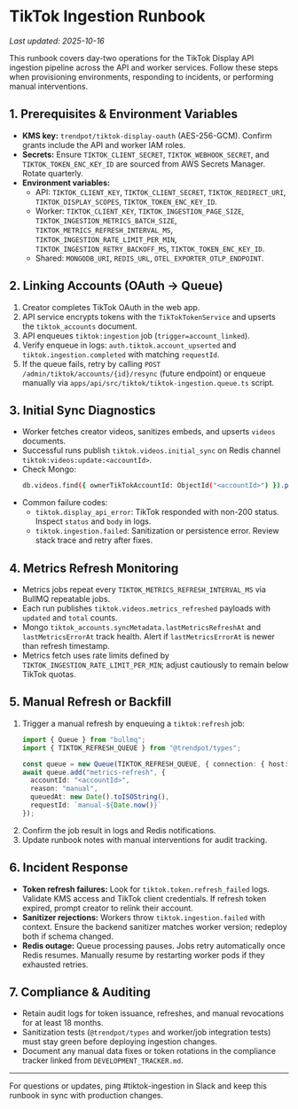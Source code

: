 # TikTok Ingestion Runbook

_Last updated: 2025-10-16_

This runbook covers day-two operations for the TikTok Display API ingestion pipeline across the API and worker services. Follow these steps when provisioning environments, responding to incidents, or performing manual interventions.

## 1. Prerequisites & Environment Variables
- **KMS key:** `trendpot/tiktok-display-oauth` (AES-256-GCM). Confirm grants include the API and worker IAM roles.
- **Secrets:** Ensure `TIKTOK_CLIENT_SECRET`, `TIKTOK_WEBHOOK_SECRET`, and `TIKTOK_TOKEN_ENC_KEY_ID` are sourced from AWS Secrets Manager. Rotate quarterly.
- **Environment variables:**
  - API: `TIKTOK_CLIENT_KEY`, `TIKTOK_CLIENT_SECRET`, `TIKTOK_REDIRECT_URI`, `TIKTOK_DISPLAY_SCOPES`, `TIKTOK_TOKEN_ENC_KEY_ID`.
  - Worker: `TIKTOK_CLIENT_KEY`, `TIKTOK_INGESTION_PAGE_SIZE`, `TIKTOK_INGESTION_METRICS_BATCH_SIZE`, `TIKTOK_METRICS_REFRESH_INTERVAL_MS`, `TIKTOK_INGESTION_RATE_LIMIT_PER_MIN`, `TIKTOK_INGESTION_RETRY_BACKOFF_MS`, `TIKTOK_TOKEN_ENC_KEY_ID`.
  - Shared: `MONGODB_URI`, `REDIS_URL`, `OTEL_EXPORTER_OTLP_ENDPOINT`.

## 2. Linking Accounts (OAuth → Queue)
1. Creator completes TikTok OAuth in the web app.
2. API service encrypts tokens with the `TikTokTokenService` and upserts the `tiktok_accounts` document.
3. API enqueues `tiktok:ingestion` job (`trigger=account_linked`).
4. Verify enqueue in logs: `auth.tiktok.account_upserted` and `tiktok.ingestion.completed` with matching `requestId`.
5. If the queue fails, retry by calling `POST /admin/tiktok/accounts/{id}/resync` (future endpoint) or enqueue manually via `apps/api/src/tiktok/tiktok-ingestion.queue.ts` script.

## 3. Initial Sync Diagnostics
- Worker fetches creator videos, sanitizes embeds, and upserts `videos` documents.
- Successful runs publish `tiktok.videos.initial_sync` on Redis channel `tiktok:videos:update:<accountId>`.
- Check Mongo:
  ```bash
  db.videos.find({ ownerTikTokAccountId: ObjectId("<accountId>") }).pretty()
  ```
- Common failure codes:
  - `tiktok.display_api_error`: TikTok responded with non-200 status. Inspect `status` and `body` in logs.
  - `tiktok.ingestion.failed`: Sanitization or persistence error. Review stack trace and retry after fixes.

## 4. Metrics Refresh Monitoring
- Metrics jobs repeat every `TIKTOK_METRICS_REFRESH_INTERVAL_MS` via BullMQ repeatable jobs.
- Each run publishes `tiktok.videos.metrics_refreshed` payloads with `updated` and `total` counts.
- Mongo `tiktok_accounts.syncMetadata.lastMetricsRefreshAt` and `lastMetricsErrorAt` track health. Alert if `lastMetricsErrorAt` is newer than refresh timestamp.
- Metrics fetch uses rate limits defined by `TIKTOK_INGESTION_RATE_LIMIT_PER_MIN`; adjust cautiously to remain below TikTok quotas.

## 5. Manual Refresh or Backfill
1. Trigger a manual refresh by enqueuing a `tiktok:refresh` job:
   ```ts
   import { Queue } from "bullmq";
   import { TIKTOK_REFRESH_QUEUE } from "@trendpot/types";

   const queue = new Queue(TIKTOK_REFRESH_QUEUE, { connection: { host: "redis-host", port: 6379 } });
   await queue.add("metrics-refresh", {
     accountId: "<accountId>",
     reason: "manual",
     queuedAt: new Date().toISOString(),
     requestId: `manual-${Date.now()}`
   });
   ```
2. Confirm the job result in logs and Redis notifications.
3. Update runbook notes with manual interventions for audit tracking.

## 6. Incident Response
- **Token refresh failures:** Look for `tiktok.token.refresh_failed` logs. Validate KMS access and TikTok client credentials. If refresh token expired, prompt creator to relink their account.
- **Sanitizer rejections:** Workers throw `tiktok.ingestion.failed` with context. Ensure the backend sanitizer matches worker version; redeploy both if schema changed.
- **Redis outage:** Queue processing pauses. Jobs retry automatically once Redis resumes. Manually resume by restarting worker pods if they exhausted retries.

## 7. Compliance & Auditing
- Retain audit logs for token issuance, refreshes, and manual revocations for at least 18 months.
- Sanitization tests (`@trendpot/types` and worker/job integration tests) must stay green before deploying ingestion changes.
- Document any manual data fixes or token rotations in the compliance tracker linked from `DEVELOPMENT_TRACKER.md`.

---
For questions or updates, ping #tiktok-ingestion in Slack and keep this runbook in sync with production changes.
